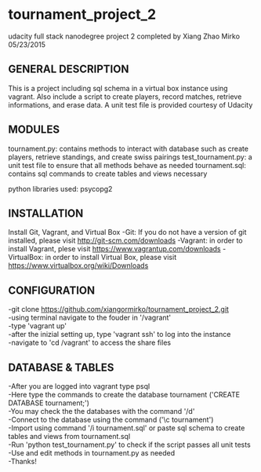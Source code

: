 # tournament_project_2
udacity full stack nanodegree project 2 completed by Xiang Zhao Mirko
05/23/2015

GENERAL DESCRIPTION
-------------------
This is a project including sql schema in a virtual box instance using vagrant. Also include a script to create players, record matches, retrieve informations, and erase data. A unit test file is provided courtesy of Udacity

MODULES
-------------------
tournament.py: contains methods to interact with database such as create players, retrieve standings, and create swiss pairings
test_tournament.py: a unit test file to ensure that all methods behave as needed
tournament.sql: contains sql commands to create tables and views necessary

python libraries used: psycopg2

INSTALLATION
-------------------
Install Git, Vagrant, and Virtual Box
-Git: If you do not have a version of git installed, please visit http://git-scm.com/downloads
-Vagrant: in order to install Vagrant, plese visit https://www.vagrantup.com/downloads
-VirtualBox: in order to install Virtual Box, please visit https://www.virtualbox.org/wiki/Downloads

CONFIGURATION
-------------------
-git clone https://github.com/xiangormirko/tournament_project_2.git  
-using terminal navigate to the fouder in '/vagrant'  
-type 'vagrant up'  
-after the inizial setting up, type 'vagrant ssh' to log into the instance  
-navigate to 'cd /vagrant' to access the share files  

DATABASE & TABLES
-------------------
-After you are logged into vagrant type psql  
-Here type the commands to create the database tournament ('CREATE DATABASE tournament;')  
-You may check the the databases with the command '/d'  
-Connect to the database using the command ('\c tournament')  
-Import using command '/i tournament.sql' or paste sql schema to create tables and views from tournament.sql  
-Run 'python test_tournament.py' to check if the script passes all unit tests  
-Use and edit methods in tournament.py as needed  
-Thanks!  




